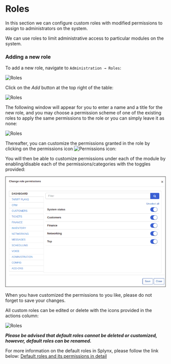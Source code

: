 Roles
=================

In this section we can configure custom roles with modified permissions to assign to administrators on the system.

We can use roles to limit administrative access to particular modules on the system.

### Adding a new role

To add a new role, navigate to `Administration → Roles`:

![Roles](roles.png)

Click on the *Add* button at the top right of the table:

![Roles](roles1.png)

The following window will appear for you to enter a name and a title for the new role, and you may choose a permission scheme of one of the existing roles to apply the same permissions to the role or you can simply leave it as none:

![Roles](roles2.png)

Thereafter, you can customize the permissions granted in the role by clicking on the permissions icon <icon class="image-icon">![Permissions icon](perm_icon.png)</icon>:

You will then be able to customize permissions under each of the module by enabling/disable each of the permissions/categories with the toggles provided:

![Roles](permissions.png)

When you have customized the permissions to you like, please do not forget to save your changes.

All custom roles can be edited or delete with the icons provided in the actions column:

![Roles](roles3.png)

***Please be advised that default roles cannot be deleted or customized, however, default roles can be renamed.***

For more information on the default roles in Splynx, please follow the link below:
[Default roles and its permissions in detail](administration/main/roles/default_roles/default_roles.md)
